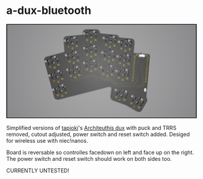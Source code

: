 # a-dux-bluetooth

![render](render.jpg)

Simplified versions of [tapioki](https://github.com/tapioki)'s [Architeuthis dux](https://github.com/tapioki/cephalopoda/tree/main/Architeuthis%20dux) with puck and TRRS removed, cutout adjusted, power switch and reset switch added. Desiged for wireless use with niec!nanos.

Board is reversable so controlles facedown on left and face up on the right. The power switch and reset switch should work on both sides too. 

CURRENTLY UNTESTED!

